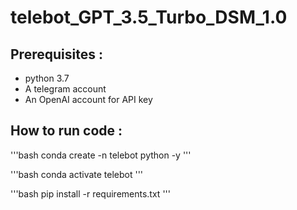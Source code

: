 # telebot_GPT_3.5_Turbo_DSM_1.0

## Prerequisites :

- python 3.7
- A telegram account 
- An OpenAI account for API key 

## How to run code : 
'''bash
conda create -n telebot python -y 
'''

'''bash
conda activate telebot
'''

'''bash
pip install -r requirements.txt
'''
